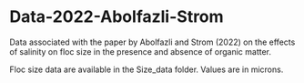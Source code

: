 # Data-2022-Abolfazli-Strom
Data associated with the paper by Abolfazli and Strom (2022) on the effects of salinity on floc size in the presence and absence of organic matter.

Floc size data are available in the Size_data folder. Values are in microns. 

